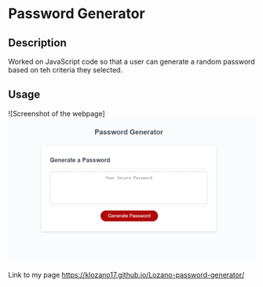 # Password Generator


## Description


Worked on JavaScript code so that a user can generate a random password based on teh criteria they selected. 

## Usage


![Screenshot of the webpage] <img src="assets/images/screenshot-ps-generator.png">

Link to my page https://klozano17.github.io/Lozano-password-generator/

